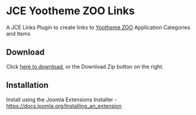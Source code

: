 # JCE Yootheme ZOO Links
A JCE Links Plugin to create links to [Yootheme ZOO](https://yootheme.com/zoo) Application Categories and Items

## Download
Click [here to download](https://github.com/widgetfactory/jce-links-zoo/archive/master.zip), or the Download Zip button on the right.

## Installation
Install using the Joomla Extensions Installer - https://docs.joomla.org/Installing_an_extension
